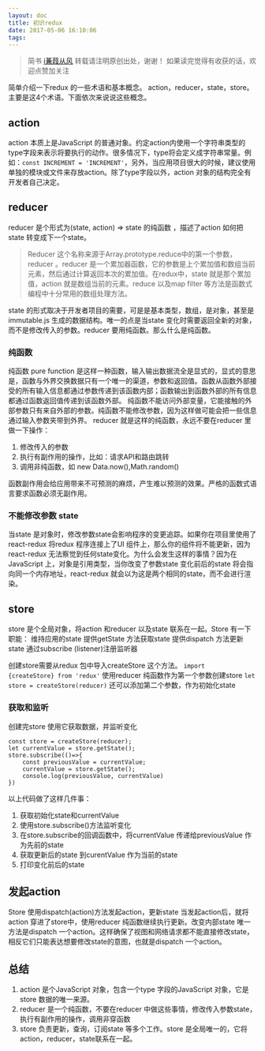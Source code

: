 ```yaml
---
layout: doc
title: 初识redux
date: 2017-05-06 16:10:06
tags:
---
```

> 简书 [i蒹葭从风](http://www.jianshu.com/u/1578eaace5b4)
转载请注明原创出处，谢谢！
如果读完觉得有收获的话，欢迎点赞加关注

简单介绍一下redux 的一些术语和基本概念。 action，reducer，state，store。主要是这4个术语。下面依次来说说这些概念。


## action
action 本质上是JavaScript 的普通对象。约定action内使用一个字符串类型的type字段来表示将要执行的动作。很多情况下，type将会定义成字符串常量。例如：`const INCREMENT = 'INCREMENT'`，另外，当应用项目很大的时候，建议使用单独的模块或文件来存放action。除了type字段以外，action 对象的结构完全有开发者自己决定。
## reducer
reducer 是个形式为(state, action) => state 的纯函数 ，描述了action 如何把state 转变成下一个state。
> Reducer  这个名称来源于Array.prototype.reduce中的第一个参数，reducer 。reducer 是一个累加器函数，它的参数是上个累加值和数组当前元素，然后通过计算返回本次的累加值。在redux中，state 就是那个累加值，action 就是数组当前的元素。reduce 以及map filter 等方法是函数式编程中十分常用的数组处理方法。
<!-- more -->
state 的形式取决于开发者项目的需要，可是是基本类型，数组，是对象，甚至是immutable.js 生成的数据结构。唯一的点是当state 变化时需要返回全新的对象，而不是修改传入的参数。reducer 要用纯函数。那么什么是纯函数。
### 纯函数
纯函数 pure function 是这样一种函数，输入输出数据流全是显式的，显式的意思是，函数与外界交换数据只有一个唯一的渠道，参数和返回值。函数从函数外部接受的所有输入信息都通过参数传递到该函数内部；函数输出到函数外部的所有信息都通过函数返回值传递到该函数外部。
纯函数不能访问外部变量，它能接触的外部参数只有来自外部的参数。纯函数不能修改参数，因为这样做可能会把一些信息通过输入参数夹带到外界。
reducer 就是这样的纯函数，永远不要在reducer 里做一下操作：
1. 修改传入的参数
2. 执行有副作用的操作，比如：请求API和路由跳转
3. 调用非纯函数，如 new Data.now(),Math.random()

函数副作用会给应用带来不可预测的麻烦，产生难以预测的效果。严格的函数式语言要求函数必须无副作用。
### 不能修改参数 state
当state 是对象时，修改参数state会影响程序的变更追踪。如果你在项目里使用了react-redux 将redux 程序连接上了UI 组件上，那么你的组件将不能更新，因为react-redux 无法察觉到任何state变化。为什么会发生这样的事情？因为在JavaScript 上，对象是引用类型，当你改变了参数state 变化前后的state 将会指向同一个内存地址，react-redux 就会以为这是两个相同的state，而不会进行渲染。
## store
store 是个全局对象，将action 和reducer 以及state 联系在一起。Store 有一下职能：
维持应用的state
提供getState 方法获取state
提供dispatch 方法更新state
通过subscribe (listener)注册监听器

创建store需要从redux 包中导入createStore 这个方法。
`import  {createStore} from 'redux'` 
使用reducer 纯函数作为第一个参数创建store
`let store = createStore(reducer)`
还可以添加第二个参数，作为初始化state
### 获取和监听
创建完store 使用它获取数据，并监听变化
```
const store = createStore(reducer);
let currentValue = store.getState();
store.subscribe(()=>{
    const previousValue = currentValue;
    currentValue = store.getState();
    console.log(previousValue, currentValue)
})
```
以上代码做了这样几件事：
1. 获取初始化state和currentValue
2. 使用store.subscribe()方法监听变化
3. 在store.subscribe的回调函数中，将currentValue 传递给previousValue 作为先前的state
4. 获取更新后的state 到curentValue 作为当前的state
5. 打印变化前后的state

## 发起action
Store 使用dispatch(action)方法发起action，更新state
当发起action后，就将action 穿进了store中，使用reducer 纯函数继续执行更新。改变内部state 唯一方法是dispatch 一个action。这样确保了视图和网络请求都不能直接修改state，相反它们只能表达想要修改state的意图，也就是dispatch 一个action。

## 总结
1. action 是个JavaScript 对象，包含一个type 字段的JavaScript 对象，它是store 数据的唯一来源。
2. reducer 是一个纯函数，不要在reducer 中做这些事情，修改传入参数state，执行有副作用的操作，调用非穿函数
3. store 负责更新，查询，订阅state 等多个工作。store 是全局唯一的，它将action，reducer，state联系在一起。